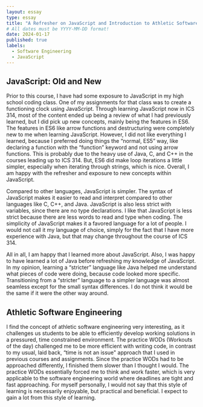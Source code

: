 ```yaml
---
layout: essay
type: essay
title: "A Refresher on JavaScript and Introduction to Athletic Software Engineering"
# All dates must be YYYY-MM-DD format!
date: 2024-01-17
published: true
labels:
  - Software Engineering
  - JavaScript
---
```


## JavaScript: Old and New
Prior to this course, I have had some exposure to JavaScript in my high school coding class. One of my assignments for that class was to create a functioning clock using JavaScript. Through learning JavaScript now in ICS 314, most of the content ended up being a review of what I had previously learned, but I did pick up new concepts, mainly being the features in ES6. The features in ES6 like arrow functions and destructuring were completely new to me when learning JavaScript. However, I did not like everything I learned, because I preferred doing things the “normal, ES5” way, like declaring a function with the “function” keyword and not using arrow functions. This is probably due to the heavy use of Java, C, and C++ in the courses leading up to ICS 314. But, ES6 did make loop iterations a little simpler, especially when iterating through strings, which is nice. Overall, I am happy with the refresher and exposure to new concepts within JavaScript. 

Compared to other languages, JavaScript is simpler. The syntax of JavaScript makes it easier to read and interpret compared to other languages like C, C++, and Java. JavaScript is also less strict with variables, since there are no type declarations. I like that JavaScript is less strict because there are less words to read and type when coding. The simplicity of JavaScript makes it a favored language for a lot of people. I would not call it my language of choice, simply for the fact that I have more experience with Java, but that may change throughout the course of ICS 314. 

All in all, I am happy that I learned more about JavaScript. Also, I was happy to have learned a lot of Java before refreshing my knowledge of JavaScript. In my opinion, learning a “stricter” language like Java helped me understand what pieces of code were doing, because code looked more specific. Transitioning from a “stricter” language to a simpler language was almost seamless except for the small syntax differences. I do not think it would be the same if it were the other way around. 

## Athletic Software Engineering
I find the concept of athletic software engineering very interesting, as it challenges us students to be able to efficiently develop working solutions in a pressured, time constrained environment. The practice WODs (Workouts of the day) challenged me to be more efficient with writing code, in contrast to my usual, laid back, “time is not an issue" approach that I used in previous courses and assignments. Since the practice WODs had to be approached differently, I finished them slower than I thought I would. The practice WODs essentially forced me to think and work faster, which is very applicable to the software engineering world where deadlines are tight and fast approaching. For myself personally, I would not say that this style of learning is necessarily enjoyable, but practical and beneficial. I expect to gain a lot from this style of learning. 
